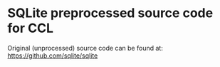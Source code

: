 # SQLite preprocessed source code for CCL

Original (unprocessed) source code can be found at: https://github.com/sqlite/sqlite
